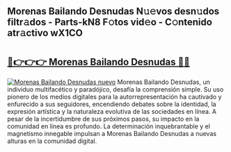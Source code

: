 ## Morenas Bailando Desnudas N𝚞𝚎vos desn𝚞dos filtr𝚊dos - Parts-kN8 F𝚘tos vid𝚎o - C𝚘ntenido atr𝚊ctivo wX1CO

# <h2><a href="http://mb0d5pa.tromn.icu/?c=Morenas+Bailando+Desnudas">🔗👉👉👉 Morenas Bailando Desnudas 🔗🔗</a></h2>

[![Morenas Bailando Desnudas nuevo](https://i.imgur.com/pEAQMta.gif)](http://mb0d5pa.tromn.icu/?c=Morenas+Bailando+Desnudas)
Morenas Bailando Desnudas, un individuo multifacético y paradójico, desafía la comprensión simple. Su uso pionero de los medios digitales para la autorrepresentación ha cautivado y enfurecido a sus seguidores, encendiendo debates sobre la identidad, la expresión artística y la naturaleza evolutiva de las sociedades en línea. A pesar de la incertidumbre de sus próximos pasos, su impacto en la comunidad en línea es profundo. La determinación inquebrantable y el magnetismo innegable impulsan a Morenas Bailando Desnudas a nuevas alturas en la comunidad digital.
